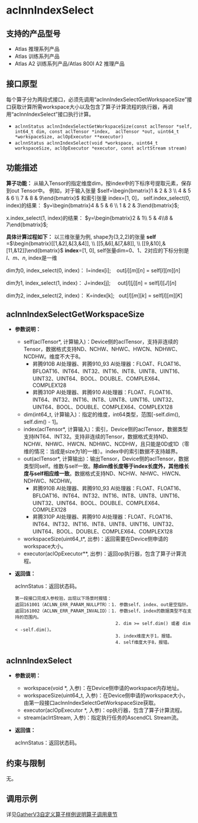 # aclnnIndexSelect

## 支持的产品型号
- Atlas 推理系列产品
- Atlas 训练系列产品
- Atlas A2 训练系列产品/Atlas 800I A2 推理产品

## 接口原型

每个算子分为两段式接口，必须先调用“aclnnIndexSelectGetWorkspaceSize”接口获取计算所需workspace大小以及包含了算子计算流程的执行器，再调用“aclnnIndexSelect”接口执行计算。

- `aclnnStatus aclnnIndexSelectGetWorkspaceSize(const aclTensor *self, int64_t dim, const aclTensor *index,  aclTensor *out, uint64_t *workspaceSize, aclOpExecutor **executor)`
- `aclnnStatus aclnnIndexSelect(void *workspace, uint64_t workspaceSize, aclOpExecutor *executor, const aclrtStream stream)`

## 功能描述

**算子功能：**
从输入Tensor的指定维度dim，按index中的下标序号提取元素，保存到out Tensor中。
例如，对于输入张量 $self=\begin{bmatrix}1 & 2 & 3 \\ 4 & 5 & 6 \\ 7 & 8 & 9\end{bmatrix}$ 和索引张量 index=[1, 0]，
self.index_select(0, index)的结果： $y=\begin{bmatrix}4 & 5 & 6 \\ 1 & 2 & 3\end{bmatrix}$;

x.index_select(1, index)的结果： $y=\begin{bmatrix}2 & 1\\ 5 & 4\\8 & 7\end{bmatrix}$;

**具体计算过程如下：**
以三维张量为例, shape为(3,2,2)的张量 **self** =$\begin{bmatrix}[[1,&2],&[3,&4]], \\ [[5,&6],&[7,&8]], \\ [[9,&10],&[11,&12]]\end{bmatrix}$   **index**=[1, 0], self张量dim=0、1、2对应的下标分别是$l、m、n$,  index是一维

dim为0, index_select(0, index)：   I=index[i];  &nbsp;&nbsp;   out$[i][m][n]$ = self$[I][m][n]$

dim为1, index_select(1, index)：   J=index[j];  &nbsp;&nbsp;&nbsp;    out$[l][j][n]$ = self$[l][J][n]$

dim为2, index_select(2, index)：   K=index[k]; &nbsp;  out$[l][m][k]$ = self$[l][m][K]$

## aclnnIndexSelectGetWorkspaceSize

- **参数说明：**

  - self(aclTensor*, 计算输入)：Device侧的aclTensor，支持非连续的Tensor，数据格式支持ND、NCHW、NHWC、HWCN、NDHWC、NCDHW。维度不大于8。
     * 昇腾910B AI处理器、昇腾910_93 AI处理器：FLOAT、FLOAT16、BFLOAT16、INT64、INT32、INT16、INT8、UINT8、UINT16、UINT32、UINT64、BOOL、DOUBLE、COMPLEX64、COMPLEX128
     * 昇腾310P AI处理器、昇腾910 AI处理器：FLOAT、FLOAT16、INT64、INT32、INT16、INT8、UINT8、UINT16、UINT32、UINT64、BOOL、DOUBLE、COMPLEX64、COMPLEX128
  - dim(int64_t, 计算输入)：指定的维度，int64类型，范围[-self.dim(), self.dim() - 1]。
  - index(aclTensor*, 计算输入)：索引，Device侧的aclTensor，数据类型支持INT64、INT32。支持非连续的Tensor，数据格式支持ND、NCHW、NHWC、HWCN、NDHWC、NCDHW，且只能是0D或1D（零维的情况：当成是size为1的一维）。index中的索引数据不支持越界。
  - out(aclTensor*, 计算输出)：输出Tensor，Device侧的aclTensor，数据类型同self。维数与self一致。**除dim维长度等于index长度外，其他维长度与self相应维一致**。数据格式支持ND、NCHW、NHWC、HWCN、NDHWC、NCDHW。
     * 昇腾910B AI处理器、昇腾910_93 AI处理器：FLOAT、FLOAT16、BFLOAT16、INT64、INT32、INT16、INT8、UINT8、UINT16、UINT32、UINT64、BOOL、DOUBLE、COMPLEX64、COMPLEX128
     * 昇腾310P AI处理器、昇腾910 AI处理器：FLOAT、FLOAT16、INT64、INT32、INT16、INT8、UINT8、UINT16、UINT32、UINT64、BOOL、DOUBLE、COMPLEX64、COMPLEX128
  - workspaceSize(uint64_t*, 出参)：返回需要在Device侧申请的workspace大小。
  - executor(aclOpExecutor**, 出参)：返回op执行器，包含了算子计算流程。

- **返回值：**

  aclnnStatus：返回状态码。

  ```
  第一段接口完成入参校验，出现以下场景时报错：
  返回161001（ACLNN_ERR_PARAM_NULLPTR）：1. 参数self、index、out是空指针。
  返回161002（ACLNN_ERR_PARAM_INVALID）：1. 参数self、index的数据类型不在支持的范围内。
                                        2. dim >= self.dim() 或者 dim < -self.dim()。
                                        3. index维度大于1，报错。
                                        4. self维度大于8，报错。
  ```

## aclnnIndexSelect

- **参数说明：**

  - workspace(void \*, 入参)：在Device侧申请的workspace内存地址。
  - workspaceSize(uint64_t, 入参)：在Device侧申请的workspace大小，由第一段接口aclnnIndexSelectGetWorkspaceSize获取。
  - executor(aclOpExecutor \*, 入参)：op执行器，包含了算子计算流程。
  - stream(aclrtStream, 入参)：指定执行任务的AscendCL Stream流。

- **返回值：**

  aclnnStatus：返回状态码。

## 约束与限制

无。

## 调用示例

详见[GatherV3自定义算子样例说明算子调用章节](../README.md#算子调用)